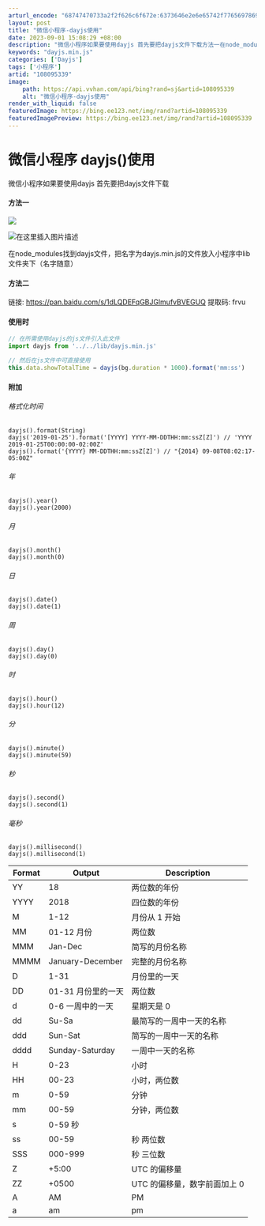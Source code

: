 ```yaml
---
arturl_encode: "68747470733a2f2f626c6f672e:6373646e2e6e65742f77656978696e5f34393836363032392f:61727469636c652f64657461696c732f313038303935333339"
layout: post
title: "微信小程序-dayjs使用"
date: 2023-09-01 15:08:29 +08:00
description: "微信小程序如果要使用dayjs 首先要把dayjs文件下载方法一在node_modules找到day"
keywords: "dayjs.min.js"
categories: ['Dayjs']
tags: ['小程序']
artid: "108095339"
image:
    path: https://api.vvhan.com/api/bing?rand=sj&artid=108095339
    alt: "微信小程序-dayjs使用"
render_with_liquid: false
featuredImage: https://bing.ee123.net/img/rand?artid=108095339
featuredImagePreview: https://bing.ee123.net/img/rand?artid=108095339
---
```


# 微信小程序 dayjs()使用

微信小程序如果要使用dayjs 首先要把dayjs文件下载

#### 方法一

![](https://i-blog.csdnimg.cn/blog_migrate/65cbf435b5c85eb93d0f5c823b96d903.png#pic_center)
  
![在这里插入图片描述](https://i-blog.csdnimg.cn/blog_migrate/15ffa544725ebe1672cc5aad783349a5.png#pic_center)
  
在node_modules找到dayjs文件，把名字为dayjs.min.js的文件放入小程序中lib文件夹下（名字随意）

#### 方法二

链接: https://pan.baidu.com/s/1dLQDEFqGBJGlmufvBVEGUQ 提取码: frvu

#### 使用时

```javascript
// 在所需使用dayjs的js文件引入此文件
import dayjs from '../../lib/dayjs.min.js'

```

```javascript
// 然后在js文件中可直接使用
this.data.showTotalTime = dayjs(bg.duration * 1000).format('mm:ss')

```

#### 附加

###### 格式化时间

```
dayjs().format(String)
dayjs('2019-01-25').format('[YYYY] YYYY-MM-DDTHH:mm:ssZ[Z]') // 'YYYY 2019-01-25T00:00:00-02:00Z'
dayjs().format('{YYYY} MM-DDTHH:mm:ssZ[Z]') // "{2014} 09-08T08:02:17-05:00Z"

```

###### 年

```
dayjs().year()
dayjs().year(2000)

```

###### 月

```
dayjs().month()
dayjs().month(0)

```

###### 日

```
dayjs().date()
dayjs().date(1)

```

###### 周

```
dayjs().day()
dayjs().day(0)

```

###### 时

```
dayjs().hour()
dayjs().hour(12)

```

###### 分

```
dayjs().minute()
dayjs().minute(59)

```

###### 秒

```
dayjs().second()
dayjs().second(1)

```

###### 毫秒

```
dayjs().millisecond()
dayjs().millisecond(1)

```

| Format | Output | Description |
| --- | --- | --- |
| YY | 18 | 两位数的年份 |
| YYYY | 2018 | 四位数的年份 |
| M | 1-12 | 月份从 1 开始 |
| MM | 01-12 月份 | 两位数 |
| MMM | Jan-Dec | 简写的月份名称 |
| MMMM | January-December | 完整的月份名称 |
| D | 1-31 | 月份里的一天 |
| DD | 01-31 月份里的一天 | 两位数 |
| d | 0-6 一周中的一天 | 星期天是 0 |
| dd | Su-Sa | 最简写的一周中一天的名称 |
| ddd | Sun-Sat | 简写的一周中一天的名称 |
| dddd | Sunday-Saturday | 一周中一天的名称 |
| H | 0-23 | 小时 |
| HH | 00-23 | 小时，两位数 |
| m | 0-59 | 分钟 |
| mm | 00-59 | 分钟，两位数 |
| s | 0-59 秒 |  |
| ss | 00-59 | 秒 两位数 |
| SSS | 000-999 | 秒 三位数 |
| Z | +5:00 | UTC 的偏移量 |
| ZZ | +0500 | UTC 的偏移量，数字前面加上 0 |
| A | AM | PM |
| a | am | pm |